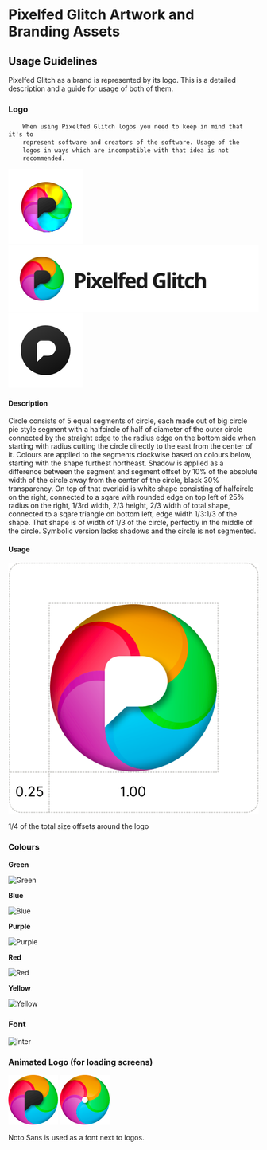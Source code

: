 # Pixelfed Glitch Artwork and Branding Assets

## Usage Guidelines

Pixelfed Glitch as a brand is represented by its logo. This
is a detailed description and a guide for usage of both of them.

### Logo

		When using Pixelfed Glitch logos you need to keep in mind that it's to
		represent software and creators of the software. Usage of the
		logos in ways which are incompatible with that idea is not
		recommended.

![Icon](/logo/icon.svg)
![Icon with text](/logo/icon_with_text.svg)
![Symbolic](/logo/symbolic.svg)


#### Description

Circle consists of 5 equal segments of circle, each made out of big circle pie
style segment with a halfcircle of half of diameter of the outer circle
connected by the straight edge to the radius edge on the bottom side when
starting with radius cutting the circle directly to the east from the center of
it. Colours are applied to the segments clockwise based on colours below,
starting with the shape furthest northeast. Shadow is applied as a difference
between the segment and segment offset by 10% of the absolute width of the
circle away from the center of the circle, black 30% transparency. On top of
that overlaid is white shape consisting of halfcircle on the right, connected to
a sqare with rounded edge on top left of 25% radius on the right, 1/3rd width,
2/3 height, 2/3 width of total shape, connected to a sqare triangle on bottom
left, edge width 1/3:1/3 of the shape. That shape is of width of 1/3 of the
circle, perfectly in the middle of the circle. Symbolic version lacks shadows
and the circle is not segmented.

#### Usage

![Offsets](/usage/offsets.svg)

1/4 of the total size offsets around the logo

### Colours

**Green**

![Green](/palette/green.png)

**Blue**

![Blue](/palette/blue.png)

**Purple**

![Purple](/palette/purple.png)

**Red**

![Red](/palette/red.png)

**Yellow**

![Yellow](/palette/yellow.png)

### Font

![inter](/usage/inter.svg)

### Animated Logo (for loading screens)

![logo_animated](/logo/logo_animated.svg)
![wheel_animated](/logo/wheel_animated.svg)



Noto Sans is used as a font next to logos.


